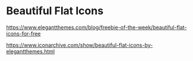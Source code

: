# Beautiful Flat Icons

https://www.elegantthemes.com/blog/freebie-of-the-week/beautiful-flat-icons-for-free

https://www.iconarchive.com/show/beautiful-flat-icons-by-elegantthemes.html
